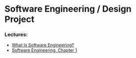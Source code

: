 <html>
    <head>
<!--include head.txt -->
        <title>
            Software Engineering / Design Project
        </title>
    </head>

 <body>
<!--include logo.txt -->
<!--include menu.txt -->

# Software Engineering / Design Project

### Lectures:

- [What Is Software Engineering?](https://github.com/gcallah/SoftwareEngineering/blob/master/notebooks/WhatIsSE.ipynb)
- [Software Engineering, Chapter
1](https://github.com/gcallah/SoftwareEngineering/blob/master/md/chap1.md)

</body>
</html>
